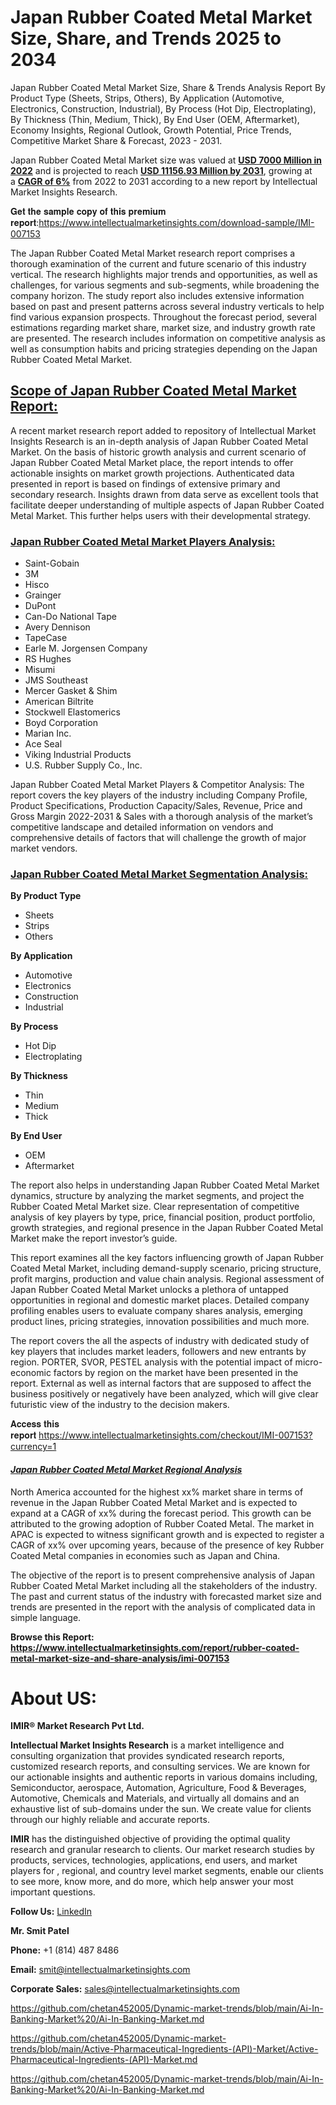 <h1>Japan Rubber Coated Metal&nbsp;Market Size, Share, and Trends 2025 to 2034</h1>
<p>Japan Rubber Coated Metal Market Size, Share &amp; Trends Analysis Report By Product Type (Sheets, Strips, Others), By Application (Automotive, Electronics, Construction, Industrial), By Process (Hot Dip, Electroplating), By Thickness (Thin, Medium, Thick), By End User (OEM, Aftermarket), Economy Insights, Regional Outlook, Growth Potential, Price Trends, Competitive Market Share &amp; Forecast, 2023 - 2031.</p>
<p>Japan Rubber Coated Metal Market size was valued at&nbsp;<strong><u>USD 7000 Million in 2022</u></strong>&nbsp;and is projected to reach&nbsp;<strong><u>USD 11156.93 Million by 2031</u></strong>, growing at a&nbsp;<strong><u>CAGR of 6%</u></strong>&nbsp;from 2022 to 2031 according to a new report by Intellectual Market Insights Research.</p>
<p>𝐆𝐞𝐭 𝐭𝐡𝐞 𝐬𝐚𝐦𝐩𝐥𝐞 𝐜𝐨𝐩𝐲 𝐨𝐟 𝐭𝐡𝐢𝐬 𝐩𝐫𝐞𝐦𝐢𝐮𝐦 𝐫𝐞𝐩𝐨𝐫𝐭:<a href="https://www.intellectualmarketinsights.com/download-sample/IMI-007153">https://www.intellectualmarketinsights.com/download-sample/IMI-007153</a>&nbsp;</p>
<p>The Japan Rubber Coated Metal Market research report comprises a thorough examination of the current and future scenario of this industry vertical. The research highlights major trends and opportunities, as well as challenges, for various segments and sub-segments, while broadening the company horizon. The study report also includes extensive information based on past and present patterns across several industry verticals to help find various expansion prospects. Throughout the forecast period, several estimations regarding market share, market size, and industry growth rate are presented. The research includes information on competitive analysis as well as consumption habits and pricing strategies depending on the Japan Rubber Coated Metal Market.</p>
<h2><strong><u>Scope of Japan Rubber Coated Metal Market Report:</u></strong></h2>
<p>A recent market research report added to repository of Intellectual Market Insights Research is an in-depth analysis of Japan Rubber Coated Metal Market. On the basis of historic growth analysis and current scenario of Japan Rubber Coated Metal Market place, the report intends to offer actionable insights on market growth projections. Authenticated data presented in report is based on findings of extensive primary and secondary research. Insights drawn from data serve as excellent tools that facilitate deeper understanding of multiple aspects of Japan Rubber Coated Metal Market. This further helps users with their developmental strategy.</p>
<h3><strong><u>Japan Rubber Coated Metal Market Players Analysis:</u></strong></h3>
<ul>
<li>Saint-Gobain</li>
<li>3M</li>
<li>Hisco</li>
<li>Grainger</li>
<li>DuPont</li>
<li>Can-Do National Tape</li>
<li>Avery Dennison</li>
<li>TapeCase</li>
<li>Earle M. Jorgensen Company</li>
<li>RS Hughes</li>
<li>Misumi</li>
<li>JMS Southeast</li>
<li>Mercer Gasket &amp; Shim</li>
<li>American Biltrite</li>
<li>Stockwell Elastomerics</li>
<li>Boyd Corporation</li>
<li>Marian Inc.</li>
<li>Ace Seal</li>
<li>Viking Industrial Products</li>
<li>U.S. Rubber Supply Co., Inc.</li>
</ul>
<p>Japan Rubber Coated Metal Market Players &amp; Competitor Analysis: The report covers the key players of the industry including Company Profile, Product Specifications, Production Capacity/Sales, Revenue, Price and Gross Margin 2022-2031 &amp; Sales with a thorough analysis of the market&rsquo;s competitive landscape and detailed information on vendors and comprehensive details of factors that will challenge the growth of major market vendors.</p>
<h3><strong><u>Japan Rubber Coated Metal Market Segmentation Analysis:</u></strong></h3>
<p><strong>By Product Type</strong></p>
<ul>
<li>Sheets</li>
<li>Strips</li>
<li>Others</li>
</ul>
<p><strong>By Application</strong></p>
<ul>
<li>Automotive</li>
<li>Electronics</li>
<li>Construction</li>
<li>Industrial</li>
</ul>
<p><strong>By Process</strong></p>
<ul>
<li>Hot Dip</li>
<li>Electroplating</li>
</ul>
<p><strong>By Thickness</strong></p>
<ul>
<li>Thin</li>
<li>Medium</li>
<li>Thick</li>
</ul>
<p><strong>By End User</strong></p>
<ul>
<li>OEM</li>
<li>Aftermarket</li>
</ul>
<p>The report also helps in understanding Japan Rubber Coated Metal Market dynamics, structure by analyzing the market segments, and project the Rubber Coated Metal&nbsp;Market size. Clear representation of competitive analysis of key players by type, price, financial position, product portfolio, growth strategies, and regional presence in the Japan Rubber Coated Metal Market make the report investor&rsquo;s guide.</p>
<p>This report examines all the key factors influencing growth of Japan Rubber Coated Metal Market, including demand-supply scenario, pricing structure, profit margins, production and value chain analysis. Regional assessment of Japan Rubber Coated Metal Market unlocks a plethora of untapped opportunities in regional and domestic market places. Detailed company profiling enables users to evaluate company shares analysis, emerging product lines, pricing strategies, innovation possibilities and much more.</p>
<p>The report covers the all the aspects of industry with dedicated study of key players that includes market leaders, followers and new entrants by region. PORTER, SVOR, PESTEL analysis with the potential impact of micro-economic factors by region on the market have been presented in the report. External as well as internal factors that are supposed to affect the business positively or negatively have been analyzed, which will give clear futuristic view of the industry to the decision makers.</p>
<p>𝐀𝐜𝐜𝐞𝐬𝐬 𝐭𝐡𝐢𝐬 𝐫𝐞𝐩𝐨𝐫𝐭&nbsp;<a href="https://www.intellectualmarketinsights.com/checkout/IMI-007153?currency=1">https://www.intellectualmarketinsights.com/checkout/IMI-007153?currency=1</a>&nbsp;</p>
<h4><em><strong><u> Japan Rubber Coated Metal Market Regional Analysis</u></strong></em></h4>
<p>North America accounted for the highest xx% market share in terms of revenue in the Japan Rubber Coated Metal Market and is expected to expand at a CAGR of xx% during the forecast period. This growth can be attributed to the growing adoption of Rubber Coated Metal. The market in APAC is expected to witness significant growth and is expected to register a CAGR of xx% over upcoming years, because of the presence of key Rubber Coated Metal companies in economies such as Japan and China.</p>
<p>The objective of the report is to present comprehensive analysis of Japan Rubber Coated Metal Market including all the stakeholders of the industry. The past and current status of the industry with forecasted market size and trends are presented in the report with the analysis of complicated data in simple language.</p>
<p><strong>Browse this Report:&nbsp; <a href="https://www.intellectualmarketinsights.com/report/rubber-coated-metal-market-size-and-share-analysis/imi-007153">https://www.intellectualmarketinsights.com/report/rubber-coated-metal-market-size-and-share-analysis/imi-007153</a>&nbsp;</strong></p>
<h1>About US:</h1>
<p><strong>IMIR&reg; Market Research Pvt Ltd.</strong></p>
<p><strong>Intellectual Market Insights Research</strong> is a market intelligence and consulting organization that provides syndicated research reports, customized research reports, and consulting services. We are known for our actionable insights and authentic reports in various domains including, Semiconductor, aerospace, Automation, Agriculture, Food &amp; Beverages, Automotive, Chemicals and Materials, and virtually all domains and an exhaustive list of sub-domains under the sun. We create value for clients through our highly reliable and accurate reports.</p>
<p><strong>IMIR</strong> has the distinguished objective of providing the optimal quality research and granular research to clients. Our market research studies by products, services, technologies, applications, end users, and market players for , regional, and country level market segments, enable our clients to see more, know more, and do more, which help answer your most important questions.</p>
<p><strong>Follow Us:</strong> <a href="https://www.linkedin.com/company/imir-marketresearch/">LinkedIn</a></p>
<p><strong>Mr. Smit Patel</strong></p>
<p><strong>Phone:</strong> +1 (814) 487 8486</p>
<p><strong>Email:</strong> <a href="mailto:smit@intellectualmarketinsights.com">smit@intellectualmarketinsights.com</a></p>
<p><strong>Corporate Sales:</strong> <a href="mailto:sales@intellectualmarketinsights.com">sales@intellectualmarketinsights.com</a></p>
<p><a href="https://github.com/chetan452005/Dynamic-market-trends/blob/main/Ai-In-Banking-Market%20/Ai-In-Banking-Market.md">https://github.com/chetan452005/Dynamic-market-trends/blob/main/Ai-In-Banking-Market%20/Ai-In-Banking-Market.md</a></p>
<p><a href="https://github.com/chetan452005/Dynamic-market-trends/blob/main/Active-Pharmaceutical-Ingredients-(API)-Market/Active-Pharmaceutical-Ingredients-(API)-Market.md">https://github.com/chetan452005/Dynamic-market-trends/blob/main/Active-Pharmaceutical-Ingredients-(API)-Market/Active-Pharmaceutical-Ingredients-(API)-Market.md</a>&nbsp;</p>
<p><a href="https://github.com/chetan452005/Dynamic-market-trends/blob/main/Ai-In-Banking-Market%20/Ai-In-Banking-Market.md">https://github.com/chetan452005/Dynamic-market-trends/blob/main/Ai-In-Banking-Market%20/Ai-In-Banking-Market.md</a>&nbsp;&nbsp;</p>
<p>&nbsp;</p>
<p>&nbsp;</p>
